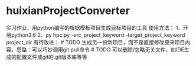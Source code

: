 ﻿# huixianProjectConverter
实习作业，用python编写的根据模板项目生成目标项目的工具
使用方法：
	1、环境python3.6
	2、py hpc.py -src_project_keyword -target_project_keyword project_dir
有待改进：
    # TODO 生成另一份新项目，而不是直接修改原来项目内容，思路：可以巧妙调用git pull命令
    # TODO 可以删除/忽略无关文件，如IDE生成的配置文件或git的.git版本库等等
